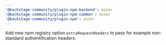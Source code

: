```yaml
---
'@backstage-community/plugin-npm-backend': minor
'@backstage-community/plugin-npm-common': minor
'@backstage-community/plugin-npm': minor
---
```


Add new npm registry option `extraRequestHeaders` to pass for example non-standard authentification headers.
